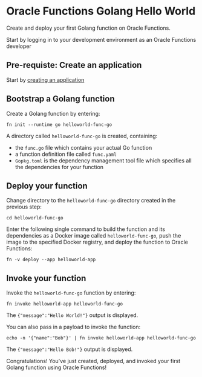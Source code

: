 # Oracle Functions Golang Hello World

Create and deploy your first Golang function on Oracle Functions.

Start by logging in to your development environment as an Oracle Functions developer

## Pre-requiste: Create an application

Start by [creating an application](create-application.md)

## Bootstrap a Golang function

 Create a Golang function by entering:

`fn init --runtime go helloworld-func-go`

A directory called `helloworld-func-go` is created, containing:

- the `func.go` file which contains your actual Go function
- a function definition file called `func.yaml`
- `Gopkg.toml` is the dependency management tool file which specifies all the dependencies for your function

## Deploy your function

Change directory to the `helloworld-func-go` directory created in the previous step:

`cd helloworld-func-go`

Enter the following single command to build the function and its dependencies as a Docker image called `helloworld-func-go`, push the image to the specified Docker registry, and deploy the function to Oracle Functions:

`fn -v deploy --app helloworld-app`

## Invoke your function

Invoke the `helloworld-func-go` function by entering:

`fn invoke helloworld-app helloworld-func-go`

The `{"message":"Hello World!"}` output is displayed.

You can also pass in a payload to invoke the function:

`echo -n '{"name":"Bob"}' | fn invoke helloworld-app helloworld-func-go`

The `{"message":"Hello Bob!"}` output is displayed.

Congratulations! You've just created, deployed, and invoked your first Golang function using Oracle Functions!
